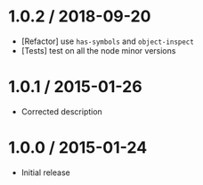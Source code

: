 1.0.2 / 2018-09-20
=================
  * [Refactor] use `has-symbols` and `object-inspect`
  * [Tests] test on all the node minor versions

1.0.1 / 2015-01-26
=================
  * Corrected description

1.0.0 / 2015-01-24
=================
  * Initial release
